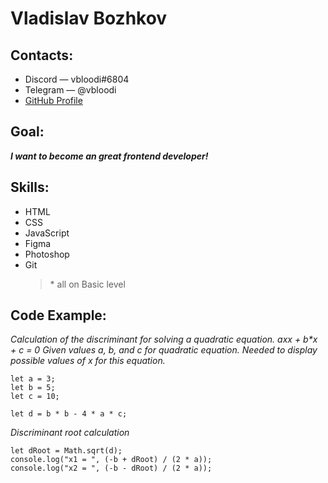 # Vladislav Bozhkov

## Contacts:

- Discord — vbloodi#6804
- Telegram — @vbloodi
- [GitHub Profile](https://github.com/vbloodi 'My GitHub Profile')

## Goal:

**_I want to become an great frontend developer!_**

## Skills:

- HTML
- CSS
- JavaScript
- Figma
- Photoshop
- Git
  > \* all on Basic level

## Code Example:

_Calculation of the discriminant for solving a quadratic equation._
_a*x*x + b\*x + c = 0_
_Given values a, b, and c for quadratic equation._
_Needed to display possible values of x for this equation._

```
let a = 3;
let b = 5;
let c = 10;

let d = b * b - 4 * a * c;
```

_Discriminant root calculation_

```
let dRoot = Math.sqrt(d);
console.log("x1 = ", (-b + dRoot) / (2 * a));
console.log("x2 = ", (-b - dRoot) / (2 * a));
```
